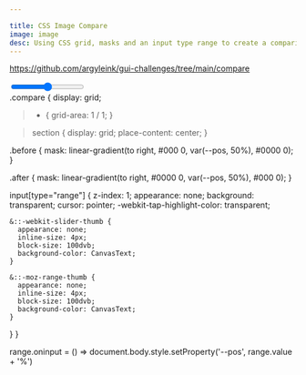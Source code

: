 ```yaml
---

title: CSS Image Compare 
image: image
desc: Using CSS grid, masks and an input type range to create a comparison component. 
---
```

https://github.com/argyleink/gui-challenges/tree/main/compare

<html-code>
    <div class="compare">
        <section class="before">
            <img src="https://assets.codepen.io/2585/Runner.svg" alt="">
        </section>
        <section class="after">
            <img src="https://assets.codepen.io/2585/Roboto.svg" alt="">
        </section>
        <input type="range" id="range" step="0.1">
    </div>
</html-code>

<css-code>
.compare {
  display: grid;
  
  > * {
    grid-area: 1 / 1;
  }
  
  > section {
    display: grid;
    place-content: center;
  }

  .before {
    mask: linear-gradient(to right, #000 0, var(--pos, 50%), #0000 0);
  }

  .after {
    mask: linear-gradient(to right, #0000 0, var(--pos, 50%), #000 0);
  }

  input[type="range"] {
    z-index: 1;
    appearance: none;
    background: transparent;
    cursor: pointer;
    -webkit-tap-highlight-color: transparent;
    
    &::-webkit-slider-thumb {
      appearance: none;
      inline-size: 4px;
      block-size: 100dvb;
      background-color: CanvasText;
    } 
    
    &::-moz-range-thumb {
      appearance: none;
      inline-size: 4px;
      block-size: 100dvb;
      background-color: CanvasText;
    }
  }
}
</css-code>

<js-code>
range.oninput = () =>
  document.body.style.setProperty('--pos', range.value + '%')

</js-code>